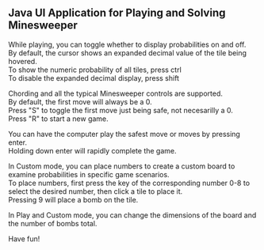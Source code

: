## Java UI Application for Playing and Solving Minesweeper

While playing, you can toggle whether to display probabilities on and off.  
By default, the cursor shows an expanded decimal value of the tile being hovered.  
To show the numeric probability of all tiles, press ctrl  
To disable the expanded decimal display, press shift  

Chording and all the typical Minesweeper controls are supported.  
By default, the first move will always be a 0.  
Press "S" to toggle the first move just being safe, not necesarilly a 0.  
Press "R" to start a new game.  

You can have the computer play the safest move or moves by pressing enter.  
Holding down enter will rapidly complete the game.  


In Custom mode, you can place numbers to create a custom board to examine probabilities in specific game scenarios.  
To place numbers, first press the key of the corresponding number 0-8 to select the desired number, then click a tile to place it.  
Pressing 9 will place a bomb on the tile.  


In Play and Custom mode, you can change the dimensions of the board and the number of bombs total.  


Have fun!
